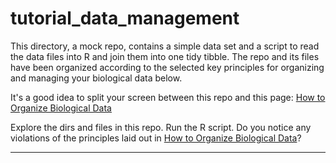 # tutorial_data_management

This directory, a mock repo, contains a simple data set and a script to read the data files into R and join them into one tidy tibble. The repo and its files have been organized according to the selected key principles for organizing and managing your biological data below. 

It's a good idea to split your screen between this repo and this page: [How to Organize Biological Data](https://github.com/tamucc-comp-bio/how_to/blob/main/howto_organize_data.md)

Explore the dirs and files in this repo. Run the R script. Do you notice any violations of the principles laid out in [How to Organize Biological Data](https://github.com/tamucc-comp-bio/how_to/blob/main/howto_organize_data.md)?

---

